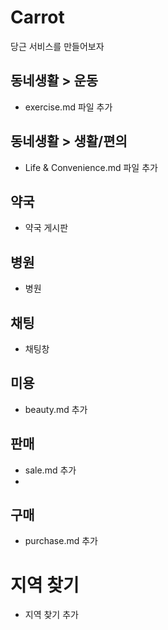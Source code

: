 # Carrot
당근 서비스를 만들어보자

## 동네생활 > 운동
- exercise.md 파일 추가

## 동네생활 > 생활/편의
- Life & Convenience.md 파일 추가 

## 약국
- 약국 게시판

## 병원
- 병원

## 채팅
- 채팅창

## 미용
- beauty.md 추가

## 판매
- sale.md 추가
- 
## 구매
- purchase.md 추가

# 지역 찾기
- 지역 찾기 추가
